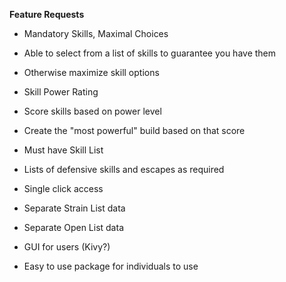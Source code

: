 **Feature Requests**
- Mandatory Skills, Maximal Choices
 - Able to select from a list of skills to guarantee you have them
 - Otherwise maximize skill options

- Skill Power Rating
 - Score skills based on power level
 - Create the "most powerful" build based on that score

- Must have Skill List
 - Lists of defensive skills and escapes as required
 - Single click access

- Separate Strain List data

- Separate Open List data

- GUI for users (Kivy?)

- Easy to use package for individuals to use
